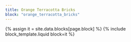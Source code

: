 ```yaml
---
title: Orange Terracotta Bricks
block: "orange_terracotta_bricks"
---
```


{% assign it = site.data.blocks[page.block] %}
{% include block_template.liquid block=it %}

